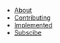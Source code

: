 * [About](/)
* [Contributing](CONTRIBUTING.md)
* [Implemented](implemented.md)
* [Subscibe](/subscribe)

